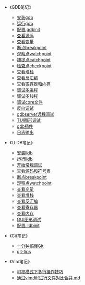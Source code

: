 ﻿<!-- _sidebar.md -->

* 《GDB笔记》
  * [安装gdb](/GDB笔记/01_安装gdb.md)
  * [运行gdb](/GDB笔记/02_运行gdb.md)
  * [配置.gdbinit](/GDB笔记/03_配置.gdbinit.md)
  * [查看源码](/GDB笔记/04_查看源码.md)
  * [查看变量](/GDB笔记/05_查看变量.md)
  * [断点breakpoint](/GDB笔记/06_断点breakpoint.md)
  * [观察点watchpoint](/GDB笔记/07_观察点watchpoint.md)
  * [捕捉点catchpoint](/GDB笔记/08_捕捉点catchpoint.md)
  * [检查点checkpoint](/GDB笔记/09_检查点checkpoint.md)
  * [查看堆栈](/GDB笔记/10_查看堆栈.md)
  * [查看反汇编](/GDB笔记/11_查看反汇编.md)
  * [查看寄存器和内存](/GDB笔记/12_查看寄存器和内存.md)
  * [调试多进程](/GDB笔记/13_调试多进程.md)
  * [调试多线程](/GDB笔记/14_调试多线程.md)
  * [调试core文件](/GDB笔记/15_调试core文件.md)
  * [反向调试](/GDB笔记/16_反向调试.md)
  * [gdbserver远程调试](/GDB笔记/17_gdbserver远程调试.md)
  * [TUI图形调试](/GDB笔记/18_TUI图形调试.md)
  * [gdb插件](/GDB笔记/19_gdb插件.md)
  * [日志输出](/GDB笔记/20_日志输出.md)

* 《LLDB笔记》
  * [安装lldb](/LLDB笔记/安装lldb.md)
  * [运行lldb](/LLDB笔记/运行lldb.md)
  * [开始常规调试](/LLDB笔记/开始常规调试.md)
  * [查看源码和符号表](/LLDB笔记/查看源码和符号表.md)
  * [断点breakpoint](/LLDB笔记/断点breakpoint.md)
  * [观察点watchpoint](/LLDB笔记/观察点watchpoint.md)
  * [查看变量](/LLDB笔记/查看变量.md)
  * [查看堆栈](/LLDB笔记/查看堆栈.md)
  * [查看反汇编](/LLDB笔记/查看反汇编.md)
  * [查看寄存器](/LLDB笔记/查看寄存器.md)
  * [查看内存](/LLDB笔记/查看内存.md)
  * [GUI图形调试](/LLDB笔记/GUI图形调试.md)
  * [配置.lldbinit](/LLDB笔记/配置.lldbinit.md)

* 《Git笔记》
  * [十分钟搞懂Git](/Git笔记/十分钟搞懂Git.md)
  * [git-tips](/Git笔记/git_tips.md)

* 《Vim笔记》
  * [可视模式下多行操作技巧](/Vim笔记/01_可视模式下多行操作技巧.md)
  * [通过vimdiff进行文件对比合并.md](/Vim笔记/02_通过vimdiff进行文件对比合并.md)

